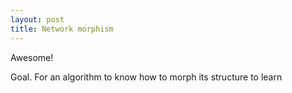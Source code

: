 ```yaml
---
layout: post
title: Network morphism
---
```


Awesome!

Goal. For an algorithm to know how to morph its structure to learn 
